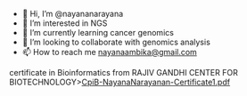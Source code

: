 - 👋 Hi, I’m @nayananarayana
- 👀 I’m interested in NGS 
- 🌱 I’m currently learning cancer genomics
- 💞️ I’m looking to collaborate with genomics analysis
- 📫 How to reach me nayanaambika@gmail.com

<!---
nayananarayana/nayananarayana is a ✨ special ✨ repository because its `README.md` (this file) appears on your GitHub profile.
You can click the Preview link to take a look at your changes.
--->
certificate in Bioinformatics from RAJIV GANDHI CENTER FOR BIOTECHNOLOGY>[CpiB-NayanaNarayanan-Certificate1.pdf](https://github.com/nayananarayana/nayananarayana/files/9741938/CpiB-NayanaNarayanan-Certificate1.pdf)
